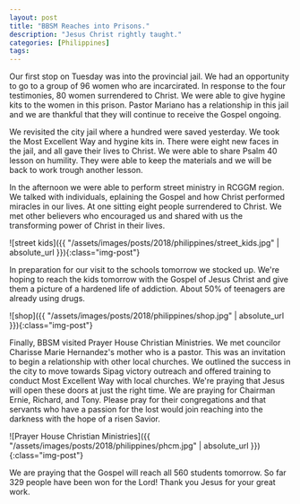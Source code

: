 ```yaml
---
layout: post
title: "BBSM Reaches into Prisons."
description: "Jesus Christ rightly taught."
categories: [Philippines]
tags:
---
```


Our first stop on Tuesday was into the provincial jail.  We had an opportunity to go to a group of 96 women who are incarcirated.  In response to the four testimonies, 80 women surrendered to Christ.  We were able to give hygine kits to the women in this prison.  Pastor Mariano has a relationship in this jail and we are thankful that they will continue to receive the Gospel ongoing.

We revisited the city jail where a hundred were saved yesterday.  We took the Most Excellent Way and hygine kits in.  There were eight new faces in the jail, and all gave their lives to Christ.  We were able to share Psalm 40 lesson on humility.  They were able to keep the materials and we will be back to work trough another lesson.  

In the afternoon we were able to perform street ministry in RCGGM region.  We talked with individuals, eplaining the Gospel and how Christ performed miracles in our lives.  At one sitting eight people surrendered to Christ.  We met other believers who encouraged us and shared with us the transforming power of Christ in their lives.

![street kids]({{ "/assets/images/posts/2018/philippines/street_kids.jpg" | absolute_url }}){:class="img-post"}

In preparation for our visit to the schools tomorrow we stocked up.  We're hoping to reach the kids tomorrow with the Gospel of Jesus Christ and give them a picture of a hardened life of addiction.  About 50% of teenagers are already using drugs.  

![shop]({{ "/assets/images/posts/2018/philippines/shop.jpg" | absolute_url }}){:class="img-post"}

Finally, BBSM visited Prayer House Christian Ministries.  We met councilor Charisse Marie Hernandez's mother who is a pastor.  This was an invitation to begin a relationship with other local churches.  We outlined the success in the city to move towards Sipag victory outreach and offered training to conduct Most Excellent Way with local churches.  We're praying that Jesus will open these doors at just the right time.  We are praying for Chairman Ernie, Richard, and Tony.  Please pray for their congregations and that servants who have a passion for the lost would join reaching into the darkness with the hope of a risen Savior.

![Prayer House Christian Ministries]({{ "/assets/images/posts/2018/philippines/phcm.jpg" | absolute_url }}){:class="img-post"}

We are praying that the Gospel will reach all 560 students tomorrow.  So far 329 people have been won for the Lord!  Thank you Jesus for your great work.